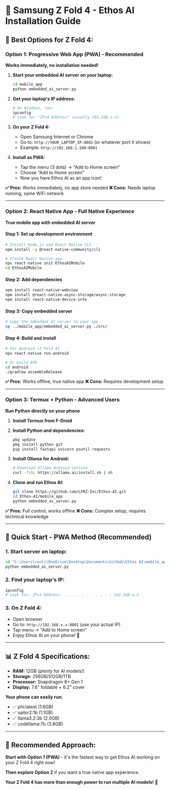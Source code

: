 # 📱 Samsung Z Fold 4 - Ethos AI Installation Guide

## 🎯 **Best Options for Z Fold 4:**

### **Option 1: Progressive Web App (PWA) - Recommended**
**Works immediately, no installation needed!**

1. **Start your embedded AI server on your laptop:**
   ```bash
   cd mobile_app
   python embedded_ai_server.py
   ```

2. **Get your laptop's IP address:**
   ```bash
   # On Windows, run:
   ipconfig
   # Look for "IPv4 Address" (usually 192.168.x.x)
   ```

3. **On your Z Fold 4:**
   - Open Samsung Internet or Chrome
   - Go to: `http://YOUR_LAPTOP_IP:8001` (or whatever port it shows)
   - Example: `http://192.168.1.100:8001`

4. **Install as PWA:**
   - Tap the menu (3 dots) → "Add to Home screen"
   - Choose "Add to Home screen"
   - Now you have Ethos AI as an app icon!

**✅ Pros:** Works immediately, no app store needed
**❌ Cons:** Needs laptop running, same WiFi network

---

### **Option 2: React Native App - Full Native Experience**
**True mobile app with embedded AI server**

#### **Step 1: Set up development environment**
```bash
# Install Node.js and React Native CLI
npm install -g @react-native-community/cli

# Create React Native app
npx react-native init EthosAIMobile
cd EthosAIMobile
```

#### **Step 2: Add dependencies**
```bash
npm install react-native-webview
npm install @react-native-async-storage/async-storage
npm install react-native-device-info
```

#### **Step 3: Copy embedded server**
```bash
# Copy the embedded AI server to your app
cp ../mobile_app/embedded_ai_server.py ./src/
```

#### **Step 4: Build and install**
```bash
# For Android (Z Fold 4)
npx react-native run-android

# Or build APK
cd android
./gradlew assembleRelease
```

**✅ Pros:** Works offline, true native app
**❌ Cons:** Requires development setup

---

### **Option 3: Termux + Python - Advanced Users**
**Run Python directly on your phone**

1. **Install Termux from F-Droid**
2. **Install Python and dependencies:**
   ```bash
   pkg update
   pkg install python git
   pip install fastapi uvicorn psutil requests
   ```

3. **Install Ollama for Android:**
   ```bash
   # Download Ollama Android version
   curl -fsSL https://ollama.ai/install.sh | sh
   ```

4. **Clone and run Ethos AI:**
   ```bash
   git clone https://github.com/LFRZ-Inc/Ethos-AI.git
   cd Ethos-AI/mobile_app
   python embedded_ai_server.py
   ```

**✅ Pros:** Full control, works offline
**❌ Cons:** Complex setup, requires technical knowledge

---

## 🚀 **Quick Start - PWA Method (Recommended)**

### **1. Start server on laptop:**
```bash
cd "C:\Users\cooli\OneDrive\Desktop\Documents\GitHub\Ethos AI\mobile_app"
python embedded_ai_server.py
```

### **2. Find your laptop's IP:**
```bash
ipconfig
# Look for: IPv4 Address. . . . . . . . . . . : 192.168.x.x
```

### **3. On Z Fold 4:**
- Open browser
- Go to: `http://192.168.x.x:8001` (use your actual IP)
- Tap menu → "Add to Home screen"
- Enjoy Ethos AI on your phone! 🎉

---

## 📊 **Z Fold 4 Specifications:**
- **RAM:** 12GB (plenty for AI models!)
- **Storage:** 256GB/512GB/1TB
- **Processor:** Snapdragon 8+ Gen 1
- **Display:** 7.6" foldable + 6.2" cover

**Your phone can easily run:**
- ✅ phi:latest (1.6GB)
- ✅ sailor2:1b (1.1GB) 
- ✅ llama3.2:3b (2.0GB)
- ✅ codellama:7b (3.8GB)

---

## 🎯 **Recommended Approach:**

**Start with Option 1 (PWA)** - it's the fastest way to get Ethos AI working on your Z Fold 4 right now!

**Then explore Option 2** if you want a true native app experience.

**Your Z Fold 4 has more than enough power to run multiple AI models!** 🚀

